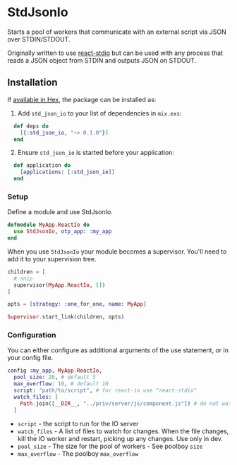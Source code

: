 # StdJsonIo

Starts a pool of workers that communicate with an external script via JSON over
STDIN/STDOUT.

Originally written to use [react-stdio](https://github.com/mjackson/react-stdio)
but can be used with any process that reads a JSON object from STDIN and outputs
JSON on STDOUT.

## Installation

If [available in Hex](https://hex.pm/packages/std_json_io), the package can be installed as:

  1. Add `std_json_io` to your list of dependencies in `mix.exs`:

```elixir
  def deps do
    [{:std_json_io, "~> 0.1.0"}]
  end
```

  2. Ensure `std_json_io` is started before your application:

```elixir
  def application do
    [applications: [:std_json_io]]
  end
```

### Setup

Define a module and use StdJsonIo.

```elixir
defmodule MyApp.ReactIo do
  use StdJsonIo, otp_app: :my_app
end
```

When you use `StdJsonIo` your module becomes a supervisor. You'll need to add it
to your supervision tree.

```elixir
children = [
  # snip
  supervisor(MyApp.ReactIo, [])
]

opts = [strategy: :one_for_one, name: MyApp]

Supervisor.start_link(children, opts)
```


### Configuration

You can either configure as additional arguments of the use statement, or in your config file.

```elixir
config :my_app, MyApp.ReactIo,
  pool_size: 20, # default 5
  max_overflow: 10, # default 10
  script: "path/to/script", # for react-io use "react-stdio"
  watch_files: [
    Path.join([__DIR__, "../priv/server/js/component.js"]) # do not watch files in dev
  ]
```

* `script` - the script to run for the IO server
* `watch_files` - A list of files to watch for changes. When the file changes,
  kill the IO worker and restart, picking up any changes. Use only in dev.
* `pool_size` - The size for the pool of workers - See poolboy `size`
* `max_overflow` - The poolboy `max_overflow`

